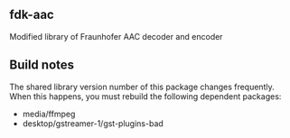 ## fdk-aac

Modified library of Fraunhofer AAC decoder and encoder

## Build notes

The shared library version number of this package changes frequently.
When this happens, you must rebuild the following dependent packages:

* media/ffmpeg
* desktop/gstreamer-1/gst-plugins-bad
